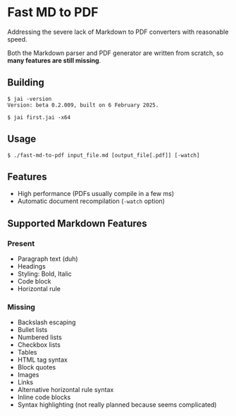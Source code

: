 # Fast MD to PDF
Addressing the severe lack of Markdown to PDF converters with reasonable speed.

Both the Markdown parser and PDF generator are written from scratch, so **many features are still missing**.

## Building
```
$ jai -version
Version: beta 0.2.009, built on 6 February 2025.
```
```
$ jai first.jai -x64
```

## Usage
```
$ ./fast-md-to-pdf input_file.md [output_file[.pdf]] [-watch]
```

## Features
- High performance (PDFs usually compile in a few ms)
- Automatic document recompilation (`-watch` option)

## Supported Markdown Features
### Present
- Paragraph text (duh)
- Headings
- Styling: Bold, Italic
- Code block
- Horizontal rule

### Missing
- Backslash escaping
- Bullet lists
- Numbered lists
- Checkbox lists
- Tables
- HTML tag syntax
- Block quotes
- Images
- Links
- Alternative horizontal rule syntax
- Inline code blocks
- Syntax highlighting (not really planned because seems complicated)